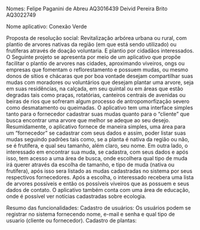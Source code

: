 Nomes: 
Felipe Paganini de Abreu AQ3016439
Deivid Pereira Brito AQ3022749


Nome aplicativo: Conexão Verde

Proposta de resolução social: Revitalização arbórea urbana ou rural, com plantio de arvores
nativas da região (em que está sendo utilizado) ou frutíferas através de doação voluntaria. E 
plantio por cidadãos interessados.
O Seguinte projeto se apresenta por meio de um aplicativo que propõe facilitar o plantio de 
arvores nas cidades, aproximando viveiros, ongs ou empresas que fomentam o reflorestamento e 
possuem mudas, ou mesmo donos de sítios e chácaras que por boa vontade desejam compartilhar suas 
mudas com moradores ou voluntários que desejam plantar uma arvore, seja em suas residências, na 
calçada, em seu quintal ou em áreas que estão degradas tais como praças, rotatórias, canteiros 
centrais de avenidas ou beiras de rios que sofreram algum processo de antropomorfização 
severo como desmatamento ou queimadas. O aplicativo tem uma interface simples tanto para o 
fornecedor cadastrar suas mudas quanto para o “cliente” que busca encontrar uma arvore que
melhor se adeque ao seu desejo.
Resumidamente, o aplicativo fornece de maneira simples, uma área para um “fornecedor” se cadastrar
com seus dados e assim, poder listar suas mudas seguindo padrões tais como, se a planta é nativa 
da região ou não, se é frutífera, e qual seu tamanho, além claro, seu nome. 
Em outra lado, o interessado em encontrar sua muda, se cadastra, com seus dados e após isso, 
tem acesso a uma área de busca, onde escolhera qual tipo de muda irá querer através da escolha de 
tamanho, e tipo de muda (nativa ou frutífera), após isso sera listado as mudas cadastradas no sistema 
por seus respectivos fornecedores. Após a escolha, o interessado recebera uma lista de arvores possíveis 
e então os possíveis viveiros que as possuem e seus dados de contato.
O aplicativo também conta com uma área de educação, onde é possível ver notícias cadastradas sobre ecologia.

Resumo das funcionalidades: 
Cadastro de usuários: Os usuários podem se registrar no sistema fornecendo nome, e-mail e senha e qual tipo de usuario (cliente ou fornecedor).
Cadastro de plantas: 
